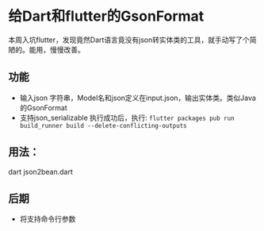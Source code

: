 # 给Dart和flutter的GsonFormat

本周入坑flutter，发现竟然Dart语言竟没有json转实体类的工具，就手动写了个简陋的。能用，慢慢改善。

## 功能

-   输入json 字符串，Model名和json定义在input.json，输出实体类。类似Java的GsonFormat
-   支持json_serializable
    执行成功后，执行:
    `flutter packages pub run build_runner build --delete-conflicting-outputs`

## 用法：

dart json2bean.dart

## 后期

-   将支持命令行参数
